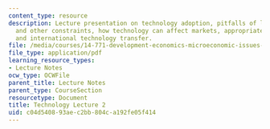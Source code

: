 ```yaml
---
content_type: resource
description: Lecture presentation on technology adoption, pitfalls of learning, savings
  and other constraints, how technology can affect markets, appropriate technology,
  and international technology transfer.
file: /media/courses/14-771-development-economics-microeconomic-issues-and-policy-models-fall-2008/c04d540893aec2bb804ca192fe05f414_lec16.pdf
file_type: application/pdf
learning_resource_types:
- Lecture Notes
ocw_type: OCWFile
parent_title: Lecture Notes
parent_type: CourseSection
resourcetype: Document
title: Technology Lecture 2
uid: c04d5408-93ae-c2bb-804c-a192fe05f414
---
```

